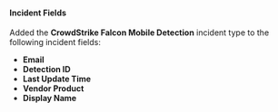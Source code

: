 #### Incident Fields

Added the **CrowdStrike Falcon Mobile Detection** incident type to the following incident fields:

- **Email**
- **Detection ID**
- **Last Update Time**
- **Vendor Product**
- **Display Name**
